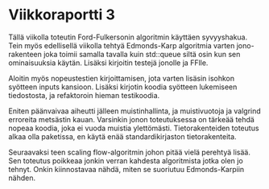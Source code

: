 # Viikkoraportti 3

Tällä viikolla toteutin Ford-Fulkersonin algoritmin käyttäen syvyyshakua. Tein myös edellisellä viikolla tehtyä Edmonds-Karp algoritmia varten jono-rakenteen joka toimii samalla tavalla kuin std::queue siltä osin kun sen ominaisuuksia käytän. Lisäksi kirjoitin testejä jonolle ja FFlle. 

Aloitin myös nopeustestien kirjoittamisen, jota varten lisäsin isohkon syötteen inputs kansioon. Lisäksi kirjotin koodia syötteen lukemiseen tiedostosta, ja refaktoroin hieman testikoodia.

Eniten päänvaivaa aiheutti jälleen muistinhallinta, ja muistivuotoja ja valgrind erroreita metsästin kauan. Varsinkin jonon toteutuksessa on tärkeää tehdä nopeaa koodia, joka ei vuoda muistia ylettömästi. Tietorakenteiden toteutus alkaa olla paketissa, en käytä enää standardikirjaston tietorakenteita.

Seuraavaksi teen scaling flow-algoritmin johon pitää vielä perehtyä lisää. Sen toteutus poikkeaa jonkin verran kahdesta algoritmista jotka olen jo tehnyt. Onkin kiinnostavaa nähdä, miten se suoriutuu Edmonds-Karpiin nähden.